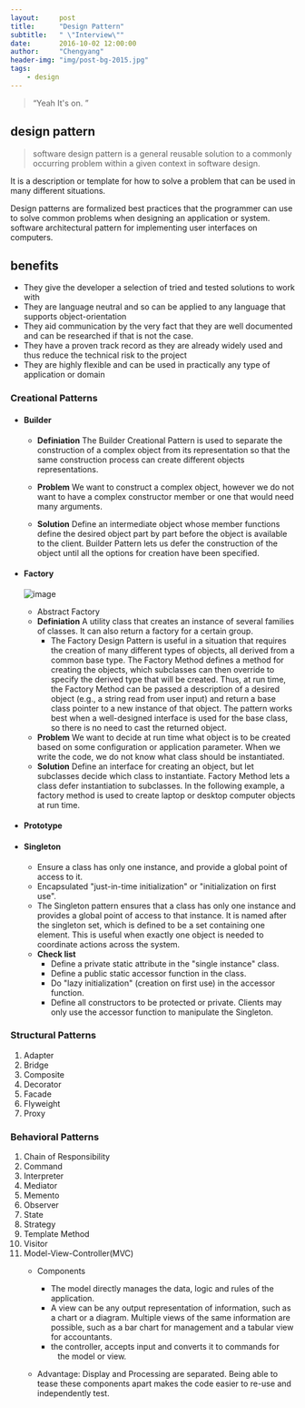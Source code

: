 ```yaml
---
layout:     post
title:      "Design Pattern"
subtitle:   " \"Interview\""
date:       2016-10-02 12:00:00
author:     "Chengyang"
header-img: "img/post-bg-2015.jpg"
tags:
    - design
---
```


> “Yeah It's on. ”
>
## design pattern

> software design pattern is a general reusable solution to a commonly occurring problem within a given context in software design.

It is a description or template for how to solve a problem that can be used in many different situations. 

Design patterns are formalized best practices that the programmer can use to solve common problems when designing an application or system. software architectural pattern for implementing user interfaces on computers.


## benefits
-  They give the developer a selection of tried and tested solutions to work with
-  They are language neutral and so can be applied to any language that supports object-orientation
-  They aid communication by the very fact that they are well documented and can be researched if that is not the case.
-  They have a proven track record as they are already widely used and thus reduce the technical risk to the project
-  They are highly flexible and can be used in practically any type of application or domain


###	Creational Patterns
- #### Builder
	- **Definiation**
	The Builder Creational Pattern is used to separate the construction of a 		complex object from its representation so that the same construction 		process can create different objects representations.
	- **Problem**
	We want to construct a complex object, however we do not want to have a 		complex constructor member or one that would need many arguments.

	- **Solution**
		Define an intermediate object whose member functions define the desired 		object part by part before the object is available to the client. Builder 		Pattern lets us defer the construction of the object until all the options 		for creation have been specified.

- #### Factory
	![image](http://www.runoob.com/wp-content/uploads/2014/08/factory_pattern_uml_diagram.jpg)
	-	Abstract Factory
	- **Definiation**
	A utility class that creates an instance of several families of classes. It can also return a factory for a certain group.
		- The Factory Design Pattern is useful in a situation that requires the creation of many different types of objects, all derived from a common base type. The Factory Method defines a method for creating the objects, which subclasses can then override to specify the derived type that will be created. Thus, at run time, the Factory Method can be passed a description of a desired object (e.g., a string read from user input) and return a base class pointer to a new instance of that object. The pattern works best when a well-designed interface is used for the base class, so there is no need to cast the returned object.
	- **Problem**
We want to decide at run time what object is to be created based on some configuration or application parameter. When we write the code, we do not know what class should be instantiated.
	- **Solution**
Define an interface for creating an object, but let subclasses decide which class to instantiate. Factory Method lets a class defer instantiation to subclasses.
In the following example, a factory method is used to create laptop or desktop computer objects at run time.
- #### Prototype
- #### Singleton
	- Ensure a class has only one instance, and provide a global point of access to it.
	- Encapsulated "just-in-time initialization" or "initialization on first use".
	- The Singleton pattern ensures that a class has only one instance and provides a global point of access to that instance. It is named after the singleton set, which is defined to be a set containing one element. This is useful when exactly one object is needed to coordinate actions across the system.
	- **Check list**
		- Define a private static attribute in the "single instance" class.
		- Define a public static accessor function in the class.
		- Do "lazy initialization" (creation on first use) in the accessor function.
		- Define all constructors to be protected or private.
Clients may only use the accessor function to manipulate the Singleton.

###	Structural Patterns
1.	Adapter
2.	Bridge
3.	Composite
4.	Decorator
5.	Facade
6.	Flyweight
7.	Proxy

###	Behavioral Patterns
1.	Chain of Responsibility
2.	Command
3.	Interpreter
4.	Mediator
5.	Memento
6.	Observer
7.	State
8.	Strategy
9.	Template Method
10.	Visitor
11.	Model-View-Controller(MVC)
	- Components
		- The model directly manages the data, logic and rules of the application.
		- A view can be any output representation of information, such as a chart or a diagram. Multiple views of the same information are possible, such as a bar chart for management and a tabular view for accountants.
		- the controller, accepts input and converts it to commands for     the model or view.

	- Advantage: Display and Processing are separated. Being able to tease these components apart makes the code easier to re-use and independently test.
